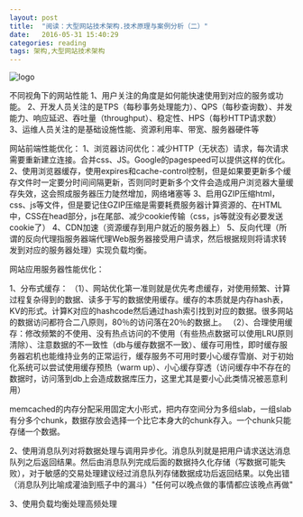 ```yaml
---
layout: post
title:  "阅读：大型网站技术架构.技术原理与案例分析（二）"
date:   2016-05-31 15:40:29
categories: reading
tags: 架构,大型网站技术架构
---
```


![logo](http://7xtcs7.com1.z0.glb.clouddn.com/three.jpeg)

不同视角下的网站性能
1、用户关注的角度是如何能快速使用到对应的服务或功能。
2、开发人员关注的是TPS（每秒事务处理能力）、QPS（每秒查询数）、并发能力、响应延迟、吞吐量（throughput）、稳定性、HPS（每秒HTTP请求数）
3、运维人员关注的是基础设施性能、资源利用率、带宽、服务器硬件等

网站前端性能优化：
1、浏览器访问优化：减少HTTP（无状态）请求，每次请求需要重新建立连接。合并css、JS。Google的pagespeed可以提供这样的优化。
2、使用浏览器缓存，使用expires和cache-control控制，但是如果要更新多个缓存文件时一定要分时间间隔更新，否则同时更新多个文件会造成用户浏览器大量缓存失效，这会照成服务器压力陡然增加，网络堵塞等
3、启用GZIP压缩html，css、js等文件，但是要记住GZIP压缩是需要耗费服务器计算资源的、在HTML中，CSS在head部分，js在尾部、减少cookie传输（css，js等就没有必要发送cookie了）
4、CDN加速（资源缓存到用户就近的服务器上）
5、反向代理（所谓的反向代理指服务器端代理Web服务器接受用户请求，然后根据规则将请求转发到对应的服务器处理）实现负载均衡。

网站应用服务器性能优化：

1、分布式缓存：
（1）、网站优化第一准则就是优先考虑缓存，对使用频繁、计算过程复杂得到的数据、读多于写的数据使用缓存。缓存的本质就是内存hash表，KV的形式。计算K对应的hashcode然后通过hash索引找到对应的数据。很多网站的数据访问都符合二八原则，80％的访问落在20％的数据上。
（2）、合理使用缓存：修改频繁的不使用、没有热点访问的不使用（有些热点数据可以使用LRU原则清除）、注意数据的不一致性（db与缓存数据不一致）、缓存可用性，即时缓存服务器宕机也能维持业务的正常运行，缓存服务不可用时要小心缓存雪崩、对于初始化系统可以尝试使用缓存预热（warm up）、小心缓存穿透（访问缓存中不存在的数据时，访问落到db上会造成数据库压力，这里尤其是要小心此类情况被恶意利用）

memcached的内存分配采用固定大小形式，把内存空间分为多组slab，一组slab有分多个chunk，数据存放会选择一个比它本身大的chunk存入。一个chunk只能存储一个数据。

2、使用消息队列对将数据处理与调用异步化。消息队列就是把用户请求送达消息队列之后返回结果。然后由消息队列完成后面的数据持久化存储（写数据可能失败），对于敏感的交易处理建议经过消息队列存储数据成功后返回结果。以免出错（消息队列比喻成灌油到瓶子中的漏斗）"任何可以晚点做的事情都应该晚点再做"

3、使用负载均衡处理高频处理

